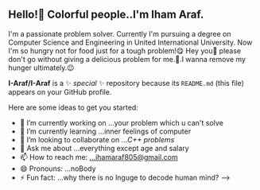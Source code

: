 ## Hello!👋 Colorful people..I'm Iham Araf.
I'm a passionate problem solver. Currently I'm pursuing a degree on Computer Science and Engineering in United International University. Now I'm so hungry not for food just for a tough problem!😋 Hey you🫵 please don't go without giving a delicious problem for me.🥺.I wanna remove my hunger ultimately.😉

**I-Araf/I-Araf** is a ✨ _special_ ✨ repository because its `README.md` (this file) appears on your GitHub profile.

Here are some ideas to get you started:

- 🔭 I’m currently working on ...your problem which u can't solve
- 🌱 I’m currently learning ...inner feelings of computer
- 👯 I’m looking to collaborate on ...*C++ problems*
- 💬 Ask me about ...everything except age and salary
- 📫 How to reach me: ...ihamaraf805@gmail.com
- 😄 Pronouns: ...noBody
- ⚡ Fun fact: ...why there is no lnguge to decode human mind?
-->
